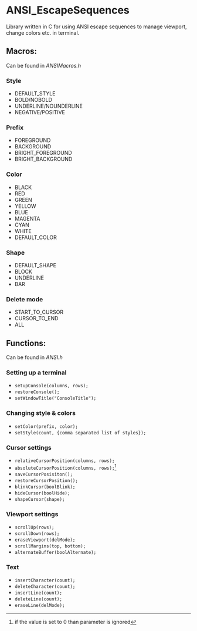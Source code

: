 # ANSI_EscapeSequences
Library written in C for using ANSI escape sequences to manage viewport, change colors etc. in terminal.

## Macros:
Can be found in *ANSIMacros.h*
### Style
- DEFAULT_STYLE
- BOLD/NOBOLD
- UNDERLINE/NOUNDERLINE
- NEGATIVE/POSITIVE

### Prefix
- FOREGROUND
- BACKGROUND
- BRIGHT_FOREGROUND
- BRIGHT_BACKGROUND

### Color
- BLACK
- RED
- GREEN
- YELLOW
- BLUE
- MAGENTA
- CYAN
- WHITE
- DEFAULT_COLOR

### Shape
- DEFAULT_SHAPE
- BLOCK
- UNDERLINE
- BAR

### Delete mode
- START_TO_CURSOR
- CURSOR_TO_END
- ALL


## Functions:
Can be found in *ANSI.h*
### Setting up a terminal
- `setupConsole(columns, rows);`
- `restoreConsole();`
- `setWindowTitle("ConsoleTitle");`

### Changing style & colors
- `setColor(prefix, color);`
- `setStyle(count, {comma separated list of styles});`

### Cursor settings
- `relativeCursorPosition(columns, rows);`
- `absoluteCursorPosition(columns, rows);`[^1]
- `saveCursorPosisiton();`
- `restoreCursorPosition();`
- `blinkCursor(boolBlink);`
- `hideCursor(boolHide);`
- `shapeCursor(shape);`
[^1]: if the value is set to 0 than parameter is ignored

### Viewport settings
- `scrollUp(rows);`
- `scrollDown(rows);`
- `eraseViewport(delMode);`
- `scrollMargins(top, bottom);`
- `alternateBuffer(boolAlternate);`

### Text
- `insertCharacter(count);`
- `deleteCharacter(count);`
- `insertLine(count);`
- `deleteLine(count);`
- `eraseLine(delMode);`
